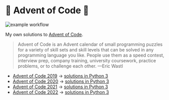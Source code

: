 # 🎄 Advent of Code 🎄

![example workflow](https://github.com/loociano/advent-of-code/actions/workflows/run-python-tests.yml/badge.svg)

My own solutions to [Advent of Code](https://adventofcode.com/).

> Advent of Code is an Advent calendar of small programming puzzles for a variety of skill sets and skill levels that can be solved in any programming language you like. People use them as a speed contest, interview prep, company training, university coursework, practice problems, or to challenge each other.  —Eric Wastl

* [Advent of Code 2019](https://adventofcode.com/2019)
  → [solutions in Python 3](https://github.com/loociano/advent-of-code/tree/master/aoc2019)
* [Advent of Code 2020](https://adventofcode.com/2020)
  → [solutions in Python 3](https://github.com/loociano/advent-of-code/tree/master/aoc2020)
* [Advent of Code 2021](https://adventofcode.com/2021)
  → [solutions in Python 3](https://github.com/loociano/advent-of-code/tree/master/aoc2021)
* [Advent of Code 2022](https://adventofcode.com/2022)
  → [solutions in Python 3](https://github.com/loociano/advent-of-code/tree/master/aoc2022)
